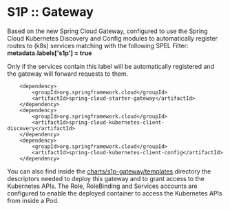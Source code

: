 # S1P :: Gateway
Based on the new Spring Cloud Gateway, configured to use the Spring Cloud Kubernetes Discovery and Config modules to automatically register routes to (k8s) services matching with the following SPEL Filter:
**metadata.labels['s1p'] = true**  

Only if the services contain this label will be automatically registered and the gateway will forward requests to them.

```
    <dependency>
        <groupId>org.springframework.cloud</groupId>
        <artifactId>spring-cloud-starter-gateway</artifactId>
    </dependency>
    <dependency>
        <groupId>org.springframework.cloud</groupId>
        <artifactId>spring-cloud-kubernetes-client-discovery</artifactId>
    </dependency>
    <dependency>
        <groupId>org.springframework.cloud</groupId>
        <artifactId>spring-cloud-kubernetes-client-config</artifactId>
    </dependency>
``` 

You can also find inside the [charts/s1p-gateway/templates](charts/s1p-gateway/templates) directory the descriptors 
needed to deploy this gateway and to grant access to the Kubernetes APIs. The Role, RoleBinding and Services accounts
are configured to enable the deployed container to access the Kubernetes APIs from inside a Pod. 

